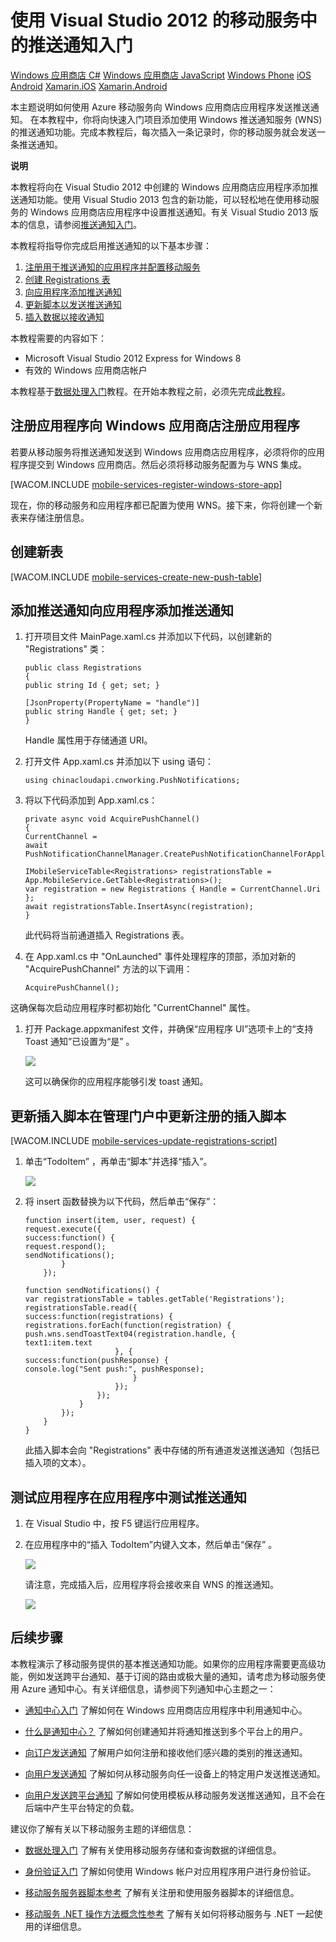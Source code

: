 <properties linkid="develop-mobile-tutorials-get-started-with-push-dotnet" urlDisplayName="Get Started with Push Notifications" pageTitle="Get started with push notifications - Mobile Services" metaKeywords="push notifications c#" description="Learn how to use push notifications with Azure Mobile Services." metaCanonical="/develop/mobile/tutorials/get-started-with-push-dotnet/" disqusComments="0" umbracoNaviHide="1" documentationCenter="Mobile" title="Get started with push notifications in Mobile Services using Visual Studio 2012" authors="" />
<tags ms.service=""
    ms.date="11/19/2014"
    wacn.date="04/11/2015"
    />

# 使用 Visual Studio 2012 的移动服务中的推送通知入门

<div class="dev-center-tutorial-selector sublanding"> 
	<a href="/develop/mobile/tutorials/get-started-with-push-dotnet-vs2012" title="Windows Store C#" class="current">Windows 应用商店 C#</a>
	<a href="/develop/mobile/tutorials/get-started-with-push-js-vs2012" title="Windows Store JavaScript">Windows 应用商店 JavaScript</a>
	<a href="/develop/mobile/tutorials/get-started-with-push-wp8" title="Windows Phone">Windows Phone</a>
	<a href="/develop/mobile/tutorials/get-started-with-push-ios" title="iOS">iOS</a>
	<a href="/develop/mobile/tutorials/get-started-with-push-android" title="Android">Android</a>
	<a href="/develop/mobile/tutorials/get-started-with-push-xamarin-ios" title="Xamarin.iOS">Xamarin.iOS</a>
	<a href="/develop/mobile/tutorials/get-started-with-push-xamarin-android" title="Xamarin.Android">Xamarin.Android</a>
</div>	

本主题说明如何使用 Azure 移动服务向 Windows 应用商店应用程序发送推送通知。
在本教程中，你将向快速入门项目添加使用 Windows 推送通知服务 (WNS) 的推送通知功能。完成本教程后，每次插入一条记录时，你的移动服务就会发送一条推送通知。

<div class="dev-callout"><b>说明</b>
	<p>本教程将向在 Visual Studio 2012 中创建的 Windows 应用商店应用程序添加推送通知功能。使用 Visual Studio 2013 包含的新功能，可以轻松地在使用移动服务的 Windows 应用商店应用程序中设置推送通知。有关 Visual Studio 2013 版本的信息，请参阅<a href="/develop/mobile/tutorials/get-started-with-push-dotnet">推送通知入门</a>。</p>
</div>

本教程将指导你完成启用推送通知的以下基本步骤：

1.  [注册用于推送通知的应用程序并配置移动服务][]
2.  [创建 Registrations 表][]
3.  [向应用程序添加推送通知][]
4.  [更新脚本以发送推送通知][]
5.  [插入数据以接收通知][]

本教程需要的内容如下：

-   Microsoft Visual Studio 2012 Express for Windows 8
-   有效的 Windows 应用商店帐户

本教程基于[数据处理入门][]教程。在开始本教程之前，必须先完成[此教程][数据处理入门]。

<a name="register"></a>
## 注册应用程序向 Windows 应用商店注册应用程序

若要从移动服务将推送通知发送到 Windows 应用商店应用程序，必须将你的应用程序提交到 Windows 应用商店。然后必须将移动服务配置为与 WNS 集成。

[WACOM.INCLUDE [mobile-services-register-windows-store-app](../includes/mobile-services-register-windows-store-app.md)]

现在，你的移动服务和应用程序都已配置为使用 WNS。接下来，你将创建一个新表来存储注册信息。

<a name="create-table"></a>
## 创建新表

[WACOM.INCLUDE [mobile-services-create-new-push-table](../includes/mobile-services-create-new-push-table.md)]

<a name="add-push"></a>
## 添加推送通知向应用程序添加推送通知

1.  打开项目文件 MainPage.xaml.cs 并添加以下代码，以创建新的 "Registrations" 类：

        public class Registrations
        {
        public string Id { get; set; }

        [JsonProperty(PropertyName = "handle")]
        public string Handle { get; set; }
        }

    Handle 属性用于存储通道 URI。

2.  打开文件 App.xaml.cs 并添加以下 using 语句：

        using chinacloudapi.cnworking.PushNotifications;

3.  将以下代码添加到 App.xaml.cs：

        private async void AcquirePushChannel()
        {
        CurrentChannel = 
        await PushNotificationChannelManager.CreatePushNotificationChannelForApplicationAsync();

        IMobileServiceTable<Registrations> registrationsTable = App.MobileService.GetTable<Registrations>();
        var registration = new Registrations { Handle = CurrentChannel.Uri };
        await registrationsTable.InsertAsync(registration);
        }

    此代码将当前通道插入 Registrations 表。

4.  在 App.xaml.cs 中 "OnLaunched" 事件处理程序的顶部，添加对新的 "AcquirePushChannel" 方法的以下调用：

        AcquirePushChannel();

这确保每次启动应用程序时都初始化 "CurrentChannel" 属性。

1.  打开 Package.appxmanifest 文件，并确保“应用程序 UI”选项卡上的“支持 Toast 通知”已设置为“是” 。

    ![][0]

    这可以确保你的应用程序能够引发 toast 通知。

<a name="update-scripts"></a>
## 更新插入脚本在管理门户中更新注册的插入脚本

[WACOM.INCLUDE [mobile-services-update-registrations-script](../includes/mobile-services-update-registrations-script.md)]

1.  单击“TodoItem” ，再单击“脚本”并选择“插入”。 

    ![][1]

2.  将 insert 函数替换为以下代码，然后单击“保存”： 

        function insert(item, user, request) {
        request.execute({
        success:function() {
        request.respond();
        sendNotifications();
                }
            });

        function sendNotifications() {
        var registrationsTable = tables.getTable('Registrations');
        registrationsTable.read({
        success:function(registrations) {
        registrations.forEach(function(registration) {
        push.wns.sendToastText04(registration.handle, {
        text1:item.text
                            }, {
        success:function(pushResponse) {
        console.log("Sent push:", pushResponse);
                                }
                            });
                        });
                    }
                });
            }
        }

    此插入脚本会向 "Registrations" 表中存储的所有通道发送推送通知（包括已插入项的文本）。

<a name="test"></a>
## 测试应用程序在应用程序中测试推送通知

1.  在 Visual Studio 中，按 F5 键运行应用程序。

2.  在应用程序中的“插入 TodoItem”内键入文本，然后单击“保存” 。

    ![][2]

    请注意，完成插入后，应用程序将会接收来自 WNS 的推送通知。

    ![][3]

<a name="next-steps"> </a>
## 后续步骤

本教程演示了移动服务提供的基本推送通知功能。如果你的应用程序需要更高级功能，例如发送跨平台通知、基于订阅的路由或极大量的通知，请考虑为移动服务使用 Azure 通知中心。有关详细信息，请参阅下列通知中心主题之一：

-   [通知中心入门][]
    了解如何在 Windows 应用商店应用程序中利用通知中心。

-   [什么是通知中心？][]
    了解如何创建通知并将通知推送到多个平台上的用户。

-   [向订户发送通知][]
    了解用户如何注册和接收他们感兴趣的类别的推送通知。

-   [向用户发送通知][]
    了解如何从移动服务向任一设备上的特定用户发送推送通知。

-   [向用户发送跨平台通知][]
    了解如何使用模板从移动服务发送推送通知，且不会在后端中产生平台特定的负载。

建议你了解有关以下移动服务主题的详细信息：

-   [数据处理入门][]
    了解有关使用移动服务存储和查询数据的详细信息。

-   [身份验证入门][]
    了解如何使用 Windows 帐户对应用程序用户进行身份验证。

-   [移动服务服务器脚本参考][]
    了解有关注册和使用服务器脚本的详细信息。

-   [移动服务 .NET 操作方法概念性参考][]
    了解有关如何将移动服务与 .NET 一起使用的详细信息。

  [Windows 应用商店 C\#]: /develop/mobile/tutorials/get-started-with-push-dotnet-vs2012 "Windows 应用商店 C#"
  [Windows 应用商店 JavaScript]: /develop/mobile/tutorials/get-started-with-push-js-vs2012 "Windows 应用商店 JavaScript"
  [Windows Phone]: /develop/mobile/tutorials/get-started-with-push-wp8 "Windows Phone"
  [iOS]: /develop/mobile/tutorials/get-started-with-push-ios "iOS"
  [Android]: /develop/mobile/tutorials/get-started-with-push-android "Android"
  [Xamarin.iOS]: /develop/mobile/tutorials/get-started-with-push-xamarin-ios "Xamarin.iOS"
  [Xamarin.Android]: /develop/mobile/tutorials/get-started-with-push-xamarin-android "Xamarin.Android"
  [推送通知入门]: /develop/mobile/tutorials/get-started-with-push-dotnet
  [注册用于推送通知的应用程序并配置移动服务]: #register
  [创建 Registrations 表]: #create-table
  [向应用程序添加推送通知]: #add-push
  [更新脚本以发送推送通知]: #update-scripts
  [插入数据以接收通知]: #test
  [数据处理入门]: /develop/mobile/tutorials/get-started-with-data-dotnet
  [mobile-services-register-windows-store-app]: ../includes/mobile-services-register-windows-store-app.md
  [mobile-services-create-new-push-table]: ../includes/mobile-services-create-new-push-table.md
  [0]: ./media/mobile-services-windows-store-dotnet-get-started-push-vs2012/mobile-app-enable-toast-win8.png
  [mobile-services-update-registrations-script]: ../includes/mobile-services-update-registrations-script.md
  [1]: ./media/mobile-services-windows-store-dotnet-get-started-push-vs2012/mobile-insert-script-push2.png
  [2]: ./media/mobile-services-windows-store-dotnet-get-started-push-vs2012/mobile-quickstart-push1.png
  [3]: ./media/mobile-services-windows-store-dotnet-get-started-push-vs2012/mobile-quickstart-push2.png
  [通知中心入门]: /documentation/articles/notification-hubs-windows-store-dotnet-get-started/
  [什么是通知中心？]: /develop/net/how-to-guides/service-bus-notification-hubs/
  [向订户发送通知]: /documentation/articles/notification-hubs-windows-store-dotnet-send-breaking-news/
  [向用户发送通知]: /documentation/articles/mobile-services-dotnet-backend-windows-store-dotnet-push-notifications-app-users/
  [向用户发送跨平台通知]: /documentation/articles/mobile-services-javascript-backend-windows-store-dotnet-push-notifications-app-users/
  [身份验证入门]: /develop/mobile/tutorials/get-started-with-users-dotnet
  [移动服务服务器脚本参考]: http://go.microsoft.com/fwlink/?LinkId=262293
  [移动服务服务器脚本参考]: /develop/mobile/how-to-guides/work-with-server-scripts/
  [移动服务 .NET 操作方法概念性参考]: /develop/mobile/how-to-guides/work-with-net-client-library/
